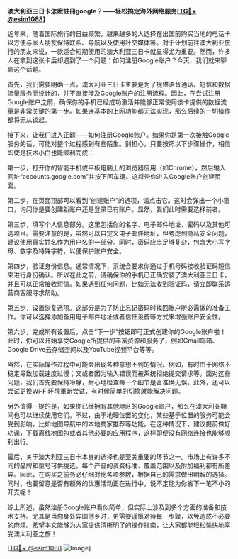 **澳大利亞三日卡怎麽註冊google？——轻松搞定海外网络服务[[TG💪+ @esim1088](https://t.me/s/esim1088)]**

近年来，随着国际旅行的日益频繁，越来越多的人选择在出国前购买当地的电话卡以方便与家人朋友保持联系、导航以及使用社交媒体等。对于计划前往澳大利亚旅行的朋友来说，一款适合短期使用的澳大利亚三日卡就显得尤为重要。然而，许多人在拿到这张卡后却遇到了一个问题：如何注册Google账户？今天，我们就来聊聊这个话题。

首先，我们需要明确一点，澳大利亚三日卡主要是为了提供语音通话、短信和数据流量服务而设计的，并不直接涉及Google账户的注册流程。因此，在尝试注册Google账户之前，确保你的手机已经成功激活并能够正常使用该卡提供的数据流量是非常关键的第一步。如果连基本的上网功能都无法实现，那么后续的一切操作都将无从谈起。

接下来，让我们进入正题——如何注册Google账户。如果你是第一次接触Google服务的话，可能对整个过程感到有些陌生。别担心，只要按照以下步骤操作，相信即使是技术小白也能顺利完成：

第一步，打开你的智能手机或平板电脑上的浏览器应用（如Chrome），然后输入网址“accounts.google.com”并按下回车键。这将带你进入Google账户创建页面。

第二步，在页面顶部可以看到“创建账户”的选项，请点击它。这时会弹出一个小窗口，询问你是要创建新账户还是登录已有账户。显然，我们此时需要选择前者。

第三步，填写个人信息部分。这里包括你的名字、电子邮件地址、密码以及其他可选项目。需要注意的是，虽然可以自定义电子邮件地址，但考虑到隐私安全问题，建议使用真实姓名作为用户名的一部分。同时，密码应当足够复杂，包含大小写字母、数字及特殊字符，以便保护账户安全。

第四步，验证身份信息。通常情况下，系统会要求你通过手机号码接收验证码短信来进行身份确认。所以在此之前，请确保你的手机已正确安装了澳大利亚三日卡，并且可以正常接收短信。如果遇到任何问题，比如无法收到验证码，请立即联系运营商客服寻求帮助。

第五步，设置恢复选项。这部分是为了防止忘记密码时找回账户所必需做的准备工作。你可以选择添加备用电子邮件地址或者信任设备等方式来增强账户安全性。

第六步，完成所有设置后，点击“下一步”按钮即可正式创建你的Google账户啦！此时，你可以开始享受Google所提供的丰富资源和服务了，例如Gmail邮箱、Google Drive云存储空间以及YouTube视频平台等等。

当然，在实际操作过程中可能会出现各种意想不到的情况。例如，有时由于网络不稳定导致加载速度过慢；又或者因为输入错误而被系统拒绝提交请求等。面对这些问题，我们首先要保持冷静，耐心地检查每一个细节是否准确无误。此外，还可以尝试更换Wi-Fi环境重新尝试，有时候简单的切换就能解决问题。

另外值得一提的是，如果你已经拥有其他地区的Google账户，那么在澳大利亚期间也可以继续使用它们。不过，由于地理位置的变化，某些基于位置的服务可能会受到影响，比如地图导航中的本地商家推荐等功能。在这种情况下，建议提前做好功课，下载离线地图包或者其他必要的应用程序，这样即便没有网络连接也能够顺利出行。

最后，关于澳大利亚三日卡本身的选择也是至关重要的环节之一。市场上有许多不同的品牌和型号可供挑选，每个产品的资费标准、覆盖范围以及附加福利都有所差异。因此，在购买之前务必仔细对比各项参数，根据自己的需求做出明智的选择。同时，也要留意是否有额外的优惠活动正在进行中，说不定能为你省下一笔不小的开支呢！

综上所述，虽然注册Google账户看似简单，但实际上涉及到多个方面的准备和技术支持。尤其是当你身处异国他乡时，更需要谨慎对待每一步骤，以免造成不必要的麻烦。希望本文能够为大家提供清晰明了的操作指南，让大家都能轻松愉快地享受澳大利亚之旅！

[[TG💪+ @esim1088](https://t.me/s/esim1088) ![Image](https://i.postimg.cc/4NQfJmqS/Snipaste-2025-05-13-00-14-12.png)]